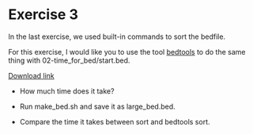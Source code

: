 # Exercise 3

In the last exercise, we used built-in commands to sort the bedfile. 

For this exercise, I would like you to use the tool [bedtools](https://bedtools.readthedocs.io/en/latest/index.html) to do the same thing with 02-time_for_bed/start.bed.

[Download link](https://bedtools.readthedocs.io/en/latest/content/installation.html) 

- How much time does it take?

- Run make_bed.sh and save it as large_bed.bed.

- Compare the time it takes between sort and bedtools sort.

